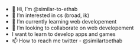 - 👋 Hi, I’m @similar-to-ethab
- 👀 I’m interested in cs (broad, ik)
- 🌱 I’m currently learning web developement
- 💞️ I’m looking to collaborate on web developement
- I want to learn to develop apps and games
- 📫 How to reach me 
    twitter - @similartoethab

<!---
similar-to-ethab/similar-to-ethab is a ✨ special ✨ repository because its `README.md` (this file) appears on your GitHub profile.
You can click the Preview link to take a look at your changes.
--->
